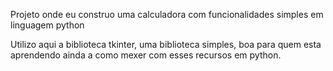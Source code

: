 Projeto onde eu construo uma calculadora com funcionalidades simples em linguagem python

Utilizo aqui a biblioteca tkinter, uma biblioteca simples, boa para quem esta aprendendo ainda a como mexer com esses recursos em python.